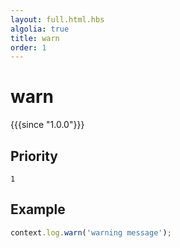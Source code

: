 ```yaml
---
layout: full.html.hbs
algolia: true
title: warn
order: 1
---
```


# warn

{{{since "1.0.0"}}}

## Priority

`1`

## Example

```js
context.log.warn('warning message');
```
